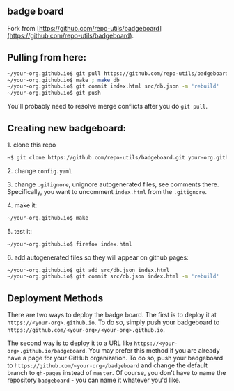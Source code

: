 badge board
---

Fork from [https://github.com/repo-utils/badgeboard](https://github.com/repo-utils/badgeboard).

## Pulling from here:

```sh
~/your-org.github.io$ git pull https://github.com/repo-utils/badgeboard.git
~/your-org.github.io$ make ; make db
~/your-org.github.io$ git commit index.html src/db.json -m 'rebuild'
~/your-org.github.io$ git push
```

You'll probably need to resolve merge conflicts after you do `git pull`.

## Creating new badgeboard:

1\. clone this repo

```sh
~$ git clone https://github.com/repo-utils/badgeboard.git your-org.github.io
```

2\. change `config.yaml`

3\. change `.gitignore`, unignore autogenerated files, see comments there.
  Specifically, you want to uncomment `index.html` from the `.gitignore`.

4\. make it:

```sh
~/your-org.github.io$ make
```

5\. test it:

```sh
~/your-org.github.io$ firefox index.html
```

6\. add autogenerated files so they will appear on github pages:

```sh
~/your-org.github.io$ git add src/db.json index.html
~/your-org.github.io$ git commit src/db.json index.html -m 'rebuild'
```

## Deployment Methods

There are two ways to deploy the badge board.
The first is to deploy it at `https://<your-org>.github.io`.
To do so, simply push your badgeboard to `https://github.com/<your-org>/<your-org>.github.io`.

The second way is to deploy it to a URL like `https://<your-org>.github.io/badgeboard`.
You may prefer this method if you are already have a page for your GitHub organization.
To do so, push your badgeboard to `https://github.com/<your-org>/badgeboard`
and change the default branch to `gh-pages` instead of `master`.
Of course, you don't have to name the repository `badgeboard` - you can name it whatever you'd like.
